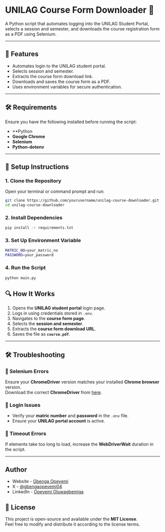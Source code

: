# UNILAG Course Form Downloader 🚀

A Python script that automates logging into the UNILAG Student Portal, selects a session and semester, and downloads the course registration form as a PDF using Selenium.

---

## 📌 Features
- Automates login to the UNILAG student portal.
- Selects session and semester.
- Extracts the course form download link.
- Downloads and saves the course form as a PDF.
- Uses environment variables for secure authentication.

---

## 🛠️ Requirements
Ensure you have the following installed before running the script:
- **Python
- **Google Chrome**
- **Selenium**
- **Python-dotenv**

---

## 🚀 Setup Instructions

### 1️. Clone the Repository

Open your terminal or command prompt and run:
```bash
git clone https://github.com/yourusername/unilag-course-downloader.git
cd unilag-course-downloader
```

### 2. Install Dependencies
```bash
pip install -r requirements.txt
```

### 3. Set Up Environment Variable
```bash
MATRIC_NO=your_matric_no
PASSWORD=your_password
```

### 4. Run the Script
```bash
python main.py
```


## 🔍 How It Works  
1. Opens the **UNILAG student portal** login page.  
2. Logs in using credentials stored in `.env`.  
3. Navigates to the **course form page**.  
4. Selects the **session and semester**.  
5. Extracts the **course form download URL**.  
6. Saves the file as **`course.pdf`**.  

---

## 🛠️ Troubleshooting  
### 🔹 Selenium Errors  
Ensure your **ChromeDriver** version matches your installed **Chrome browser** version.  
Download the correct **ChromeDriver** from [here](https://sites.google.com/chromium.org/driver/).  

### 🔹 Login Issues  
- Verify your **matric number** and **password** in the `.env` file.  
- Ensure your **UNILAG portal account** is active.  

### 🔹 Timeout Errors  
If elements take too long to load, increase the **WebDriverWait** duration in the script.  

---

## Author
- Website - [Gbenga Opeyemi](https://gbenga.koyeb.app/)
- X - [@gbengaopeyemi04](https://x.com/gbengaopeyemi04)
- LinkedIn - [Opeyemi Oluwagbemiga](https://linkedin.com/in/opeyemi-oluwagbemiga-2ba61423b)

## 📜 License  
This project is open-source and available under the **MIT License**.  
Feel free to modify and distribute it according to the license terms.  
